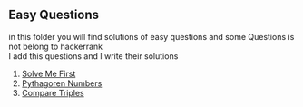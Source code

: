 ## Easy Questions
in this folder you will find solutions of easy questions and some Questions is not belong to hackerrank   
I add this questions and I write their solutions

1. [Solve Me First](https://github.com/vahapgencdal/hackerrank/tree/master/easy/solve-me-first)
2. [Pythagoren Numbers](https://github.com/vahapgencdal/hackerrank/tree/master/easy/pythagorean_numbers)
3. [Compare Triples](https://github.com/vahapgencdal/hackerrank/tree/master/easy/compare_triplets)
